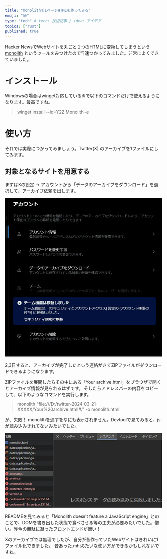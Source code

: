 ```yaml
---
title: "monolithで1ページHTMLを作ってみる"
emoji: "😎"
type: "tech" # tech: 技術記事 / idea: アイデア
topics: ["rust"]
published: true
---
```


Hacker NewsでWebサイトを丸ごと１つのHTMLに変換してしまうという [monolith](https://github.com/Y2Z/monolith) というツールをみつけたので早速つかってみました。非常によくできていました。

# インストール

Windowsの場合はwinget対応しているので以下のコマンドだけで使えるようになります。最高ですね。

> winget install --id=Y2Z.Monolith  -e

# 使い方

それでは実際につかってみましょう。Twitter(X) のアーカイブを1ファイルにしてみます。

## 対象となるサイトを用意する

まずはXの設定 -> アカウントから「データのアーカイブをダウンロード」を選択して、アーカイブ依頼を出します。

![](/images/20240329_monolith.webp)

2,3日すると、アーカイブが完了したという連絡がきてZIPファイルがダウンロードできるようになります。

ZIPファイルを展開したらその中にある「Your archive.html」をブラウザで開くとアーカイブ情報が見られるはずです。
そしたらアドレスバーの内容をコピーして、以下のようなコマンドを実行します。

> monolith "file:///D:/twitter-2024-03-21-XXXXX/Your%20archive.html#/" -o monolith.html

が、失敗！ monolithを通すをなにも表示されません。Devtoolで見てみると、jsが読み込みきれてないみたいでした。

![](/images/20240329_devtool.webp)

READMEを見てみると「Monolith doesn't feature a JavaScript engine」とのことで、DOMを書き出した状態で食べさせる等の工夫が必要みたいでした。憎い。昨今の無駄に凝ったフロントエンドが憎い！

Xのアーカイブでは無理でしたが、自分が昔作っていたWebサイトはきれいに1ファイル化できました。
昔あった.mhtみたいな使い方ができるかもしれないですね。


